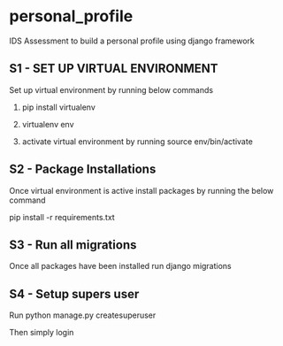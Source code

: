 # personal_profile
IDS Assessment to build a personal profile using django framework

## S1 - SET UP VIRTUAL ENVIRONMENT ##
Set up virtual environment by running below commands

1) pip install virtualenv

2) virtualenv env  

3) activate virtual environment by running
source env/bin/activate    

## S2 - Package Installations ##
Once virtual environment is active install packages by running the below command

pip install -r requirements.txt


## S3 - Run all migrations
Once all packages have been installed run django migrations

## S4 - Setup supers user
Run python manage.py createsuperuser

Then simply login





